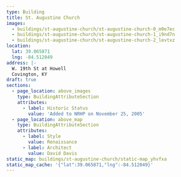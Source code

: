 ```yaml
---
type: Building
title: St. Augustine Church
images:
  - buildings/st-augustine-church/st-augustine-church-0_m9e7ec
  - buildings/st-augustine-church/st-augustine-church-1_i9nd7n
  - buildings/st-augustine-church/st-augustine-church-2_levtxz
location:
  lat: 39.065871
  lng: -84.512049
address: |-
  W. 19th St at Howell
  Covington, KY
draft: true
sections:
  - page_location: above_images
    type: BuildingAttributeSection
    attributes:
      - label: Historic Status
        value: 'Added to NRHP on November 25, 2005'
  - page_location: above_map
    type: BuildingAttributeSection
    attributes:
      - label: Style
        value: Renaissance
      - label: Architect
        value: David Davis
static_map: buildings/st-augustine-church/static-map_yhvfxa
static_map_cache: '{"lat":39.065871,"lng":-84.512049}'
---
```

